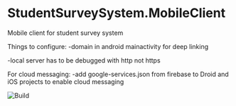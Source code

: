 # StudentSurveySystem.MobileClient
Mobile client for student survey system

Things to configure:
-domain in android mainactivity for deep linking

-local server has to be debugged with http not https

For cloud messaging:
-add google-services.json from firebase to Droid and iOS projects to enable cloud messaging

![Build](https://github.com/parvex/StudentSurveySystem.MobileClient/workflows/Build/badge.svg)